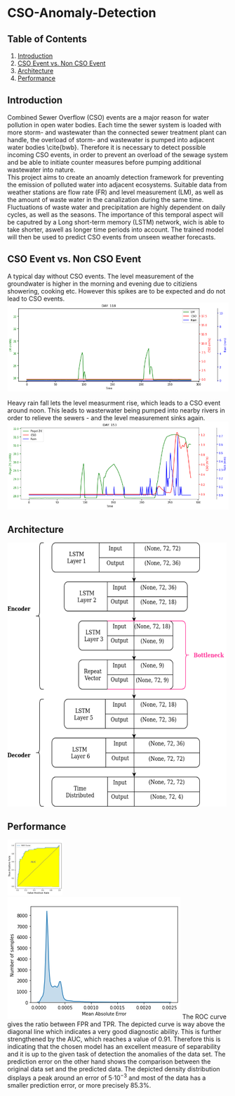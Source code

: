 # CSO-Anomaly-Detection

## Table of Contents
1. [Introduction](#introduction)
2. [CSO Event vs. Non CSO Event](#CSOEventvsNonCSOEvent)
3. [Architecture](#archi)
4. [Performance](#performance)

## Introduction
Combined Sewer Overflow (CSO) events are a major reason for water pollution in open water bodies. Each time the sewer system is loaded with more storm- and wastewater than the connected sewer treatment plant can handle, the overload of storm- and wastewater is pumped into adjacent water bodies \cite{bwb}. Therefore it is necessary to detect possible incoming CSO events, in order to prevent an overload of the sewage system and be able to initiate counter measures before pumping additional wastewater into nature.  
This project aims to create an anoamly detection framework for preventing the emission of polluted water into adjacent ecosystems. Suitable data from weather stations are flow rate (FR) and level measurement (LM), as well as the amount of waste water in the canalization during the same time. Fluctuations of waste water and precipitation are highly dependent on daily cycles, as well as the seasons. The importance of this temporal aspect will be caputred by a Long short-term memory (LSTM) network, wich is able to take shorter, aswell as longer time periods into account. The trained model will then be used to predict CSO events from unseen weather forecasts.  
## CSO Event vs. Non CSO Event
A typical day without CSO events. The level measurement of the groundwater is higher in the morning and evening due to citiziens showering, cooking etc. However this spikes are to be expected and do not lead to CSO events. 
<img src="images/nonCSOEvent.png">

Heavy rain fall lets the level measurment rise, which leads to a CSO event around noon. This leads to wasterwater being pumped into nearby rivers in order to relieve the sewers - and the level measurement sinks again.
<img src="images/anomalousday.png">
## Architecture

<img src="images/LSTMArchi.png" width="500" height="600">

## Performance

<img src="images/roc3m.png" width="25%" height="25%"><img src="images/MAE.png">
The ROC curve gives the ratio between FPR and TPR. The depicted curve is way above the diagonal line which indicates a very good diagnostic ability. This is further strengthened by the AUC, which reaches a value of 0.91. Therefore this is indicating that the chosen model has an excellent measure of separability and it is up to the given task of detection the anomalies of the data set. The prediction error on the other hand shows the comparison between the original data set and the predicted data. The depicted density distribution displays a peak around an error of  5$\cdot 10^{-3}$ and most of the data has a smaller prediction error, or more precisely 85.3\%.  

